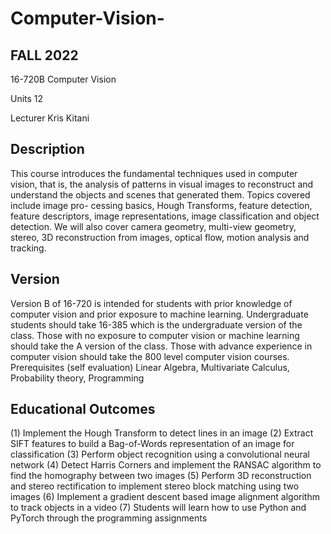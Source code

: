 # Computer-Vision-
## FALL 2022

16-720B Computer Vision

Units 12

Lecturer Kris Kitani

## Description
This course introduces the fundamental techniques used in computer vision, that is, the analysis of patterns in visual
images to reconstruct and understand the objects and scenes that generated them. Topics covered include image pro-
cessing basics, Hough Transforms, feature detection, feature descriptors, image representations, image classification
and object detection. We will also cover camera geometry, multi-view geometry, stereo, 3D reconstruction from images,
optical flow, motion analysis and tracking.
## Version
Version B of 16-720 is intended for students with prior knowledge of computer vision and prior exposure to machine
learning. Undergraduate students should take 16-385 which is the undergraduate version of the class. Those with no
exposure to computer vision or machine learning should take the A version of the class. Those with advance experience
in computer vision should take the 800 level computer vision courses.
Prerequisites (self evaluation)
Linear Algebra, Multivariate Calculus, Probability theory, Programming
## Educational Outcomes
(1) Implement the Hough Transform to detect lines in an image
(2) Extract SIFT features to build a Bag-of-Words representation of an image for classification
(3) Perform object recognition using a convolutional neural network
(4) Detect Harris Corners and implement the RANSAC algorithm to find the homography between two images
(5) Perform 3D reconstruction and stereo rectification to implement stereo block matching using two images
(6) Implement a gradient descent based image alignment algorithm to track objects in a video
(7) Students will learn how to use Python and PyTorch through the programming assignments

